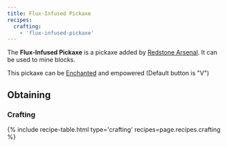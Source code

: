 ```yaml
--- 
title: Flux-Infused Pickaxe
recipes: 
  crafting: 
    - 'flux-infused-pickaxe'
--- 
```


The **Flux-Infused Pickaxe** is a pickaxe added by [Redstone Arsenal](/docs/redstone-arsenal/). It can be used to mine blocks.

This pickaxe can be [Enchanted](https://minecraft.gamepedia.com/Enchanting) and empowered (Default button is "V")

Obtaining
---------

### Crafting
{% include recipe-table.html type='crafting' recipes=page.recipes.crafting %}